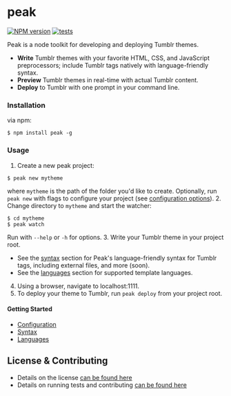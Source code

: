 peak
===============

[![NPM version](https://badge.fury.io/js/peak.svg)](http://badge.fury.io/js/peak) [![tests](https://travis-ci.org/nporteschaikin/peak.png?branch=master)](https://travis-ci.org/nporteschaikin/peak)

Peak is a node toolkit for developing and deploying Tumblr themes.

- **Write** Tumblr themes with your favorite HTML, CSS, and JavaScript preprocessors; include Tumblr tags natively with language-friendly syntax.
- **Preview** Tumblr themes in real-time with actual Tumblr content.
- **Deploy** to Tumblr with one prompt in your command line.

### Installation

via npm:

```
$ npm install peak -g
```

### Usage

1. Create a new peak project:

  ```
  $ peak new mytheme
  ```

  where `mytheme` is the path of the folder you'd like to create.  Optionally, run `peak new` with flags to configure your project (see [configuration options](#configuration)).
2. Change directory to `mytheme` and start the watcher:

  ```
  $ cd mytheme
  $ peak watch
  ```

  Run with `--help` or `-h` for options.
3. Write your Tumblr theme in your project root.
  - See the [syntax](#syntax) section for Peak's language-friendly syntax for Tumblr tags, including external files, and more (soon).
  - See the [languages](#supported-languages) section for supported template languages.
4. Using a browser, navigate to localhost:1111.
5. To deploy your theme to Tumblr, run `peak deploy` from your project root.

#### Getting Started

- [Configuration](docs/Configuration.md)
- [Syntax](docs/Syntax.md)
- [Languages](docs/Languages.md)


## License & Contributing

- Details on the license [can be found here](LICENSE.md)
- Details on running tests and contributing [can be found here](CONTRIBUTING.md)
